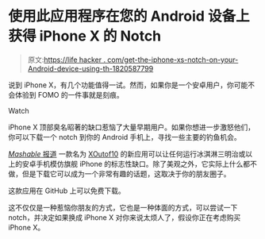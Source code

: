 # 使用此应用程序在您的 Android 设备上获得 iPhone X 的 Notch

> 原文:[https://life hacker . com/get-the-iphone-xs-notch-on-your-Android-device-using-th-1820587799](https://lifehacker.com/get-the-iphone-xs-notch-on-your-android-device-using-th-1820587799)

说到 iPhone X，有几个功能值得一试。然而，如果你是一个安卓用户，你可能不会体验到 FOMO 的一件事就是刻痕。

Watch

iPhone X 顶部臭名昭著的缺口惹恼了大量早期用户。如果你想进一步激怒他们，你可以下载一个 notch 到你的 Android 手机上，寻找一些主要的钓鱼机会。

[*Mashable* 报道](http://mashable.com/2017/09/18/iphone-x-notch-android-app/#pgR.KFn3KOqr) 一款名为 [XOutof10](https://github.com/idoideas/XOutOf10) 的新应用可以让任何运行冰淇淋三明治或以上的安卓手机模仿旗舰 iPhone 的标志性缺口。除了美观之外，它实际上什么都不做，但是下载它可以成为一个非常有趣的话题，这取决于你的朋友圈子。

这款应用在 GitHub 上可以免费下载。

这不仅仅是一种惹恼你朋友的方式，它也是一种体面的方式，可以尝试一下 notch，并决定如果换成 iPhone X 对你来说太烦人了，假设你正在考虑购买 iPhone X。